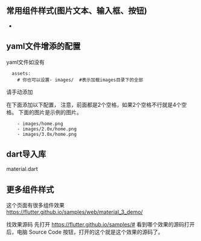 

## 常用组件样式(图片文本、输入框、按钮)

-

## yaml文件增添的配置

yaml文件如没有

```
  assets:
    # 你也可以设置- images/  #表示加载images目录下的全部
```
请手动添加


在下面添加以下配置，
注意，前面都是2个空格，如果2个空格不行就是4个空格。
下面的图片是示例的图片。

```
    - images/home.png
    - images/2.0x/home.png
    - images/3.0x/home.png
```


## dart导入库

material.dart<br/>

## 更多组件样式

这个页面有很多组件效果
https://flutter.github.io/samples/web/material_3_demo/

找效果源码
先打开 https://flutter.github.io/samples/#
看到哪个效果的源码打开后，电脑 Source Code 按钮，打开的这个就是这个效果的源码了。